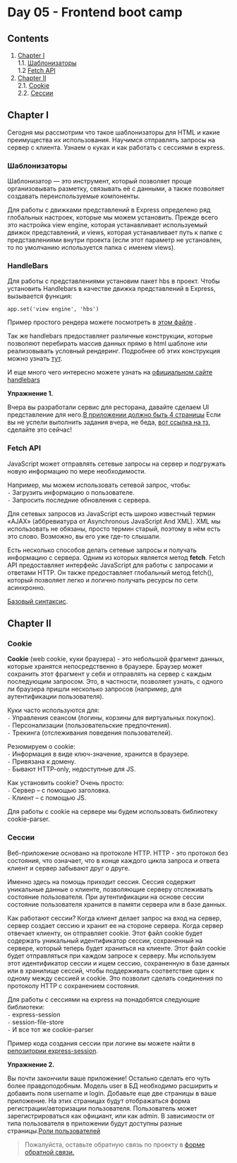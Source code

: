 #  Day 05 - Frontend boot camp

## Contents

1. [Chapter I](#chapter-i) \
   1.1. [Шаблонизаторы](#шаблонизаторы) \
   1.2 [Fetch API](#fetch-api) 
2. [Chapter II](#chapter-ii) \
   2.1. [Cookie](#cookie) \
   2.2. [Сессии](#сессии) 

## Chapter I
Сегодня мы рассмотрим что такое шаблонизаторы для HTML и какие преимущества их использования. Научимся отправлять запросы на сервер с клиента. Узнаем о куках и как работать с сессиями в express.

### Шаблонизаторы
Шаблонизатор — это инструмент, который позволяет проще организовывать разметку, связывать её с данными, а также позволяет создавать переиспользуемые компоненты.

Для работы с движками представлений в Express определено ряд глобальных настроек, которые мы можем установить. Прежде всего это настройка view engine, которая устанавливает используемый движок представлений, и views, которая устанавливает путь к папке с представлениями внутри проекта (если этот параметр не установлен, то по умолчанию используется папка с именем views).

### HandleBars

Для работы с представлениями установим пакет hbs в проект.
Чтобы установить Handlebars в качестве движка представлений в Express, вызывается функция:
```
app.set('view engine', 'hbs')
```

Пример простого рендера можете посмотреть в [этом файле](materials/simple_handlebars/app.js) .

Так же handlebars предоставляет различные конструкции, которые позволяют перебирать массив данных прямо в html шаблоне или реализовывать условный рендеринг. Подробнее об этих конструкция можно узнать [тут](https://handlebarsjs.com/guide/builtin-helpers.html).

И еще много чего интересно можете узнать на [официальном сайте handlebars](https://handlebarsjs.com/guide/)

**Упражнение 1.** 

Вчера вы разработали сервис для ресторана, давайте сделаем UI представление для него.[В приложении должно быть 4 страницы](./src/chapter_1/Exercise_1.md)
Если вы не успели выполнить задания вчера, не беда, [вот ссылка на тз](./src/chapter_1/Exercise_1_TZ.md), сделайте это сейчас!

### Fetch API

JavaScript может отправлять сетевые запросы на сервер и подгружать новую информацию по мере необходимости.

Например, мы можем использовать сетевой запрос, чтобы: \
`-` Загрузить информацию о пользователе. \
`-` Запросить последние обновления с сервера. 

Для сетевых запросов из JavaScript есть широко известный термин «AJAX» (аббревиатура от Asynchronous JavaScript And XML). XML мы использовать не обязаны, просто термин старый, поэтому в нём есть это слово. Возможно, вы его уже где-то слышали.

Есть несколько способов делать сетевые запросы и получать информацию с сервера.
Одним из которых является метод **fetch**. Fetch API предоставляет интерфейс JavaScript для работы с запросами и ответами HTTP. Он также предоставляет глобальный метод fetch(), который позволяет легко и логично получать ресурсы по сети асинхронно.

[Базовый синтаксис](./materials/Fetch.md).

## Chapter II

### Cookie

**Cookie** (web cookie, куки браузера) - это небольшой фрагмент данных, которые хранятся непосредственно в браузере. Браузер может сохранить этот фрагмент у себя и отправлять на сервер с каждым последующим запросом. Это, в частности, позволяет узнать, с одного ли браузера пришли несколько запросов (например, для аутентификации пользователя). 

Куки часто используются для: \
`-` Управления сеансом (логины, корзины для виртуальных покупок). \
`-` Персонализации (пользовательские предпочтения). \
`-` Трекинга (отслеживания поведения пользователей).

Резюмируем о cookie: \
`-` Информация в виде ключ-значение, хранится в браузере. \
`-` Привязана к домену. \
`-` Бывают HTTP-only, недоступные для JS.

Как установить cookie? Очень просто: \
`-` Сервер – с помощью заголовка. \
`-` Клиент – с помощью JS.

Для работы с cookie на сервере мы будем использовать библиотеку cookie-parser.

### Сессии

Веб-приложение основано на протоколе HTTP. HTTP - это протокол без состояния, что означает, что в конце каждого цикла запроса и ответа клиент и сервер забывают друг о друге.

Именно здесь на помощь приходит сессия. Сессия содержит уникальные данные о клиенте, позволяющие серверу отслеживать состояние пользователя. При аутентификации на основе сессии состояние пользователя хранится в памяти сервера или в базе данных.

Как работают сессии?
Когда клиент делает запрос на вход на сервер, сервер создает сессию и хранит ее на стороне сервера. Когда сервер отвечает клиенту, он отправляет cookie. Этот файл cookie будет содержать уникальный идентификатор сессии, сохраненный на сервере, который теперь будет храниться на клиенте. Этот файл cookie будет отправляться при каждом запросе к серверу.
Мы используем этот идентификатор сессии и ищем сессию, сохраненную в базе данных или в хранилище сессий, чтобы поддерживать соответствие один к одному между сессией и cookie. Это позволит сделать соединения по протоколу HTTP с сохранением состояния.

Для работы с сессиями на express на понадобятся следующие библиотеки: \
`-` express-session \
`-` session-file-store \
`-` И все тот же cookie-parser

Пример кода создания сессии при логине вы можете найти в [репозитории express-session](https://github.com/expressjs/session).

**Упражнение 2.** 

Вы почти закончили ваше приложение! Остально сделать его чуть более правдоподобным. Модель user в БД необходимо расширить и добавить поля username и login. Добавьте еще две страницы в ваше приложение. На этих страницах будут отображаться форма регистрации/авторизации пользователя. Пользователь может зарегистрироваться как официант, или как admin. В зависимости от типа пользователя в приложении будут доступны разные страницы.[Роли пользователей](./src/chapter_2/Exercise_2.md)

>Пожалуйста, оставьте обратную связь по проекту в [форме обратной связи.](https://forms.gle/8mze3QkF7ubaNWc3A)
